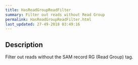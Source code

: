 ```yaml
---
title: HasReadGroupReadFilter
summary: Filter out reads without Read Group
permalink: HasReadGroupReadFilter.html
last_updated: 27-49-2018 03:49:16
---
```



## Description

Filter out reads without the SAM record RG (Read Group) tag.

